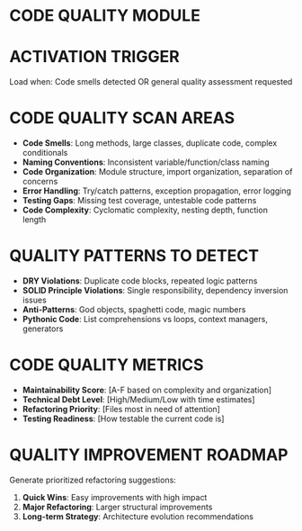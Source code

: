 # CODE QUALITY MODULE

# ACTIVATION TRIGGER
Load when: Code smells detected OR general quality assessment requested

# CODE QUALITY SCAN AREAS
- **Code Smells**: Long methods, large classes, duplicate code, complex conditionals
- **Naming Conventions**: Inconsistent variable/function/class naming
- **Code Organization**: Module structure, import organization, separation of concerns
- **Error Handling**: Try/catch patterns, exception propagation, error logging
- **Testing Gaps**: Missing test coverage, untestable code patterns
- **Code Complexity**: Cyclomatic complexity, nesting depth, function length

# QUALITY PATTERNS TO DETECT
- **DRY Violations**: Duplicate code blocks, repeated logic patterns
- **SOLID Principle Violations**: Single responsibility, dependency inversion issues
- **Anti-Patterns**: God objects, spaghetti code, magic numbers
- **Pythonic Code**: List comprehensions vs loops, context managers, generators

# CODE QUALITY METRICS
- **Maintainability Score**: [A-F based on complexity and organization]
- **Technical Debt Level**: [High/Medium/Low with time estimates]
- **Refactoring Priority**: [Files most in need of attention]
- **Testing Readiness**: [How testable the current code is]

# QUALITY IMPROVEMENT ROADMAP
Generate prioritized refactoring suggestions:
1. **Quick Wins**: Easy improvements with high impact
2. **Major Refactoring**: Larger structural improvements
3. **Long-term Strategy**: Architecture evolution recommendations
